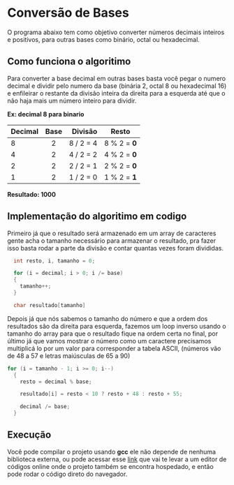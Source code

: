 # Conversão de Bases

O programa abaixo tem como objetivo converter números decimais inteiros e positivos, para outras bases como binário, octal ou hexadecimal.

## Como funciona o algoritimo

Para converter a base decimal em outras bases basta você pegar o numero decimal e dividir pelo numero da base (binária 2, octal 8 ou hexadecimal 16) e enfileirar o restante da divisão inteira da direita para a esquerda até que o não haja mais um número inteiro para dividir.

**Ex: decimal 8 para binario**

| Decimal | Base |   Divisão |     Resto     |
| ------- | :--: | --------: | :-----------: |
| 8       |  2   | 8 / 2 = 4 | 8 % 2 = **0** |
| 4       |  2   | 4 / 2 = 2 | 4 % 2 = **0** |
| 2       |  2   | 2 / 2 = 1 | 2 % 2 = **0** |
| 1       |  2   | 1 / 2 = 0 | 1 % 2 = **1** |

**Resultado: 1000**

## Implementação do algoritimo em codigo

Primeiro já que o resultado será armazenado em um array de caracteres gente acha o tamanho necessário para armazenar o resultado, pra fazer isso basta rodar a parte da divisão e contar quantas vezes foram divididas.

```c
  int resto, i, tamanho = 0;

  for (i = decimal; i > 0; i /= base)
  {
    tamanho++;
  }

  char resultado[tamanho]
```

Depois já que nós sabemos o tamanho do número e que a ordem dos resultados são da direita para esquerda, fazemos um loop inverso usando o tamanho do array para que o resultado fique na ordem certa no final, por último já que vamos mostrar o número como um caractere precisamos multiplicá lo por um valor para corresponder a tabela ASCII, (números vão de 48 a 57 e letras maiúsculas de 65 a 90)

```c
for (i = tamanho - 1; i >= 0; i--)
  {
    resto = decimal % base;

    resultado[i] = resto < 10 ? resto + 48 : resto + 55;

    decimal /= base;
  }
```

## Execução

Você pode compilar o projeto usando **gcc** ele não depende de nenhuma biblioteca externa, ou pode acessar esse [link](https://onlinegdb.com/BkiCveMDu) que vai te levar a um editor de códigos online onde o projeto também se encontra hospedado, e então pode rodar o código direto do navegador.
